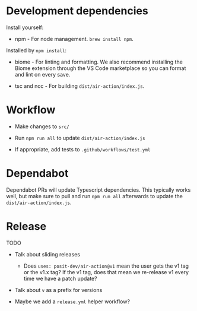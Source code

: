 # Development dependencies

Install yourself:

-   npm - For node management. `brew install npm`.

Installed by `npm install`:

-   biome - For linting and formatting. We also recommend installing the Biome extension through the VS Code marketplace so you can format and lint on every save.

-   tsc and ncc - For building `dist/air-action/index.js`.

# Workflow

-   Make changes to `src/`

-   Run `npm run all` to update `dist/air-action/index.js`

-   If appropriate, add tests to `.github/workflows/test.yml`

# Dependabot

Dependabot PRs will update Typescript dependencies. This typically works well, but make sure to pull and run `npm run all` afterwards to update the `dist/air-action/index.js`.

# Release

TODO

-   Talk about sliding releases

    -   Does `uses: posit-dev/air-action@v1` mean the user gets the v1 tag or the v1.x tag? If the v1 tag, does that mean we re-release v1 every time we have a patch update?

-   Talk about `v` as a prefix for versions

-   Maybe we add a `release.yml` helper workflow?

